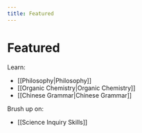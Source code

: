 ```yaml
---
title: Featured
---
```

# Featured
Learn:
- [[Philosophy|Philosophy]]
- [[Organic Chemistry|Organic Chemistry]]
- [[Chinese Grammar|Chinese Grammar]]

Brush up on:
- [[Science Inquiry Skills]]